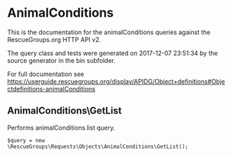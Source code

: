 # AnimalConditions

This is the documentation for the animalConditions queries against the RescueGroups.org HTTP API v2.

The query class and tests were generated on 2017-12-07 23:51:34 by the source generator in the bin subfolder.

For full documentation see https://userguide.rescuegroups.org/display/APIDG/Object+definitions#Objectdefinitions-animalConditions

## AnimalConditions\GetList

Performs animalConditions.list query.

    $query = new \RescueGroups\Requests\Objects\AnimalConditions\GetList();





